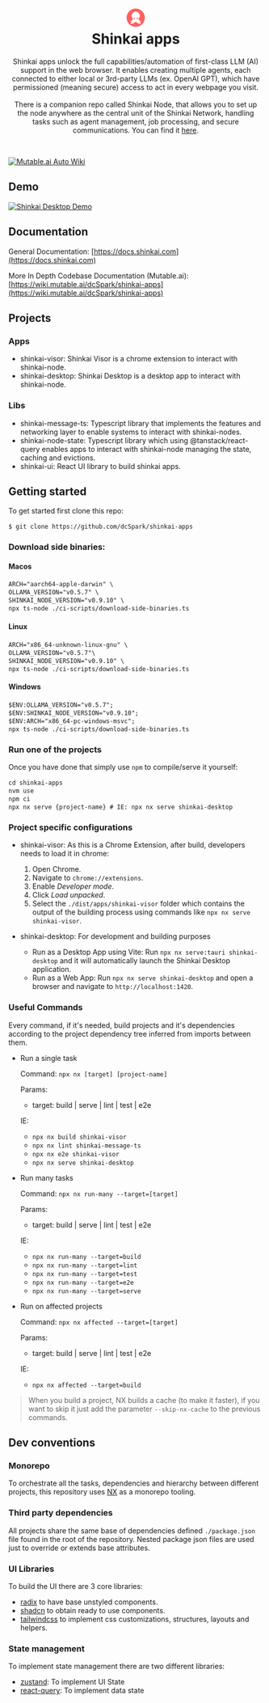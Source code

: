 <h1 align="center">
  <img width="36" height="36" src="assets/icon.png"/><br/>
  Shinkai apps
</h1>
<p align="center">Shinkai apps unlock the full capabilities/automation of first-class LLM (AI) support in the web browser. It enables creating multiple agents, each connected to either local or 3rd-party LLMs (ex. OpenAI GPT), which have permissioned (meaning secure) access to act in every webpage you visit.
<br/>
<br/>
There is a companion repo called Shinkai Node, that allows you to set up the node anywhere as the central unit of the Shinkai Network, handling tasks such as agent management, job processing, and secure communications. 
You can find it <a href="https://github.com/dcSpark/shinkai-node">here</a>.</p><br/>

[![Mutable.ai Auto Wiki](https://img.shields.io/badge/Auto_Wiki-Mutable.ai-blue)](https://wiki.mutable.ai/dcSpark/shinkai-apps)

## Demo
[![Shinkai Desktop Demo](https://img.youtube.com/vi/v8Ba7S2XMDw/0.jpg)](https://www.youtube.com/watch?v=v8Ba7S2XMDw)

## Documentation

General Documentation: [https://docs.shinkai.com](https://docs.shinkai.com)

More In Depth Codebase Documentation (Mutable.ai): [https://wiki.mutable.ai/dcSpark/shinkai-apps](https://wiki.mutable.ai/dcSpark/shinkai-apps)

## Projects

### Apps

- shinkai-visor: Shinkai Visor is a chrome extension to interact with shinkai-node.
- shinkai-desktop: Shinkai Desktop is a desktop app to interact with shinkai-node.

### Libs

- shinkai-message-ts: Typescript library that implements the features and networking layer to enable systems to interact with shinkai-nodes.
- shinkai-node-state: Typescript library which using @tanstack/react-query enables apps to interact with shinkai-node managing the state, caching and evictions.
- shinkai-ui: React UI library to build shinkai apps.

## Getting started

To get started first clone this repo:

```
$ git clone https://github.com/dcSpark/shinkai-apps
```

### Download side binaries:

#### Macos
```
ARCH="aarch64-apple-darwin" \
OLLAMA_VERSION="v0.5.7" \
SHINKAI_NODE_VERSION="v0.9.10" \
npx ts-node ./ci-scripts/download-side-binaries.ts
```

#### Linux
```
ARCH="x86_64-unknown-linux-gnu" \
OLLAMA_VERSION="v0.5.7"\
SHINKAI_NODE_VERSION="v0.9.10" \
npx ts-node ./ci-scripts/download-side-binaries.ts
```

#### Windows
```
$ENV:OLLAMA_VERSION="v0.5.7";
$ENV:SHINKAI_NODE_VERSION="v0.9.10";
$ENV:ARCH="x86_64-pc-windows-msvc";
npx ts-node ./ci-scripts/download-side-binaries.ts
```

### Run one of the projects
Once you have done that simply use `npm` to compile/serve it yourself:

```
cd shinkai-apps
nvm use
npm ci
npx nx serve {project-name} # IE: npx nx serve shinkai-desktop
```

### Project specific configurations

- shinkai-visor: As this is a Chrome Extension, after build, developers needs to load it in chrome:

  1. Open Chrome.
  2. Navigate to `chrome://extensions`.
  3. Enable _Developer mode_.
  4. Click _Load unpacked_.
  5. Select the `./dist/apps/shinkai-visor` folder which contains the output of the building process using commands like `npx nx serve shinkai-visor`.

- shinkai-desktop: For development and building purposes
  - Run as a Desktop App using Vite:
    Run `npx nx serve:tauri shinkai-desktop` and it will automatically launch the Shinkai Desktop application.
  - Run as a Web App:
    Run `npx nx serve shinkai-desktop` and open a browser and navigate to `http://localhost:1420`.

### Useful Commands

Every command, if it's needed, build projects and it's dependencies according to the project dependency tree inferred from imports between them.

- Run a single task

  Command: `npx nx [target] [project-name]`

  Params:

  - target: build | serve | lint | test | e2e

  IE:

  - `npx nx build shinkai-visor`
  - `npx nx lint shinkai-message-ts`
  - `npx nx e2e shinkai-visor`
  - `npx nx serve shinkai-desktop`

- Run many tasks

  Command: `npx nx run-many --target=[target]`

  Params:

  - target: build | serve | lint | test | e2e

  IE:

  - `npx nx run-many --target=build`
  - `npx nx run-many --target=lint`
  - `npx nx run-many --target=test`
  - `npx nx run-many --target=e2e`
  - `npx nx run-many --target=serve`

- Run on affected projects

  Command: `npx nx affected --target=[target]`

  Params:

  - target: build | serve | lint | test | e2e

  IE:

  - `npx nx affected --target=build`

> When you build a project, NX builds a cache (to make it faster), if you want to skip it just add the parameter `--skip-nx-cache` to the previous commands.

## Dev conventions

### Monorepo

To orchestrate all the tasks, dependencies and hierarchy between different projects, this repository uses [NX](https://nx.dev/) as a monorepo tooling.

### Third party dependencies

All projects share the same base of dependencies defined `./package.json` file found in the root of the repository. Nested package json files are used just to override or extends base attributes.

### UI Libraries

To build the UI there are 3 core libraries:

- [radix](https://www.radix-ui.com/) to have base unstyled components.
- [shadcn](https://ui.shadcn.com/) to obtain ready to use components.
- [tailwindcss](https://tailwindui.com/) to implement css customizations, structures, layouts and helpers.

### State management

To implement state management there are two different libraries:

- [zustand](https://docs.pmnd.rs/zustand/getting-started/introduction): To implement UI State
- [react-query](https://tanstack.com/query/v4): To implement data state
